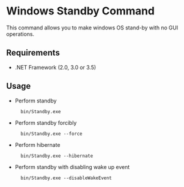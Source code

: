 ﻿Windows Standby Command
========================

This command allows you to make windows OS stand-by with no GUI operations.

Requirements
-------------

* .NET Framework (2.0, 3.0 or 3.5)

Usage
------

* Perform standby

        bin/Standby.exe

* Perform standby forcibly

        bin/Standby.exe --force

* Perform hibernate

        bin/Standby.exe --hibernate

* Perform standby with disabling wake up event

        bin/Standby.exe --disableWakeEvent

